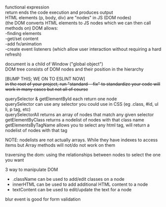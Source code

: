 functional expression  
return ends the code execution and produces output  
HTML elements (p, body, div) are "nodes" in JS (DOM nodes)  
(the DOM converts HTML elements to JS nodes which we can then call methods on)
DOM allows:  
  -finding elements  
  -get/set content  
  -add fx/animation  
  -create event listeners (which allow user interaction without requiring a hard refresh)  

document is a child of Window ("global object")  
DOM tree consists of DOM nodes and their position in the hierarchy  

[BUMP THIS; WE ON TO ESLINT NOW]  
~~in the root of your project, run "standard --fix" to standardize your code
will work in many cases but not all of course~~

querySelector & getElementById each return one node  
querySelector can use any selector you could use in CSS (eg .class, #id, ul li, p tag, etc)  
querySelectorAll returns an array of nodes that match any given selector  
getElementByClass returns a nodelist of nodes with that class name  
getElementsByTagName allows you to select any html tag, will return a nodelist of nodes with that tag  

NOTE: nodelists are not actually arrays. While they have indexes to access items but Array methods will not/do not work on them

traversing the dom: using the relationships between nodes to select the one you want

3 way to manipulate DOM  
- .className can be used to add/edit classes on a node
- innerHTML can be used to add additional HTML content to a node
- textContent can be used to edit/update the text for a node

blur event is good for form validation
